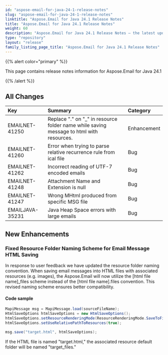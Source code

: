 ```yaml
---
id: "aspose-email-for-java-24-1-release-notes"
slug: "aspose-email-for-java-24-1-release-notes"
linktitle: "Aspose.Email for Java 24.1 Release Notes"
title: "Aspose.Email for Java 24.1 Release Notes"
weight: 60
description: "Aspose.Email for Java 24.1 Release Notes – the latest updates and fixes."
type: "repository"
layout: "release"
family_listing_page_title: "Aspose.Email for Java 24.1 Release Notes"
---
```


{{% alert color="primary" %}}

This page contains release notes information for Aspose.Email for Java 24.1

{{% /alert %}}

## **All Changes**

|**Key**|**Summary**|**Category**|
| :- | :- | :- |
|EMAILNET-41250|Replace "." on "_" in resource folder name while saving message to html with resources.|Enhancement|
|EMAILNET-41260|Error when trying to parse relative recurrence rule from ical file|Bug|
|EMAILNET-41262|Incorrect reading of UTF-7 encoded emails|Bug|
|EMAILNET-41248|Attachment Name and Extension is null|Bug|
|EMAILNET-41247|Wrong MHtml produced from specific MSG file|Bug|
|EMAILJAVA-35231|Java Heap Space errors with large emails|Bug|

## **New Enhancements**

### **Fixed Resource Folder Naming Scheme for Email Message HTML Saving**

In response to user feedback we have updated the resource folder naming convention. When saving email messages into HTML files with associated resources (e.g. images), the Aspose.Email will now utilize the [html file name]_files scheme instead of the [html file name].files convention. 
This revised naming scheme ensures better compatibility.

#### **Code sample**

```java
MapiMessage msg = MapiMessage.load(sourceFileName);
HtmlSaveOptions htmlSaveOptions = new HtmlSaveOptions();
htmlSaveOptions.setResourceRenderingMode(ResourceRenderingMode.SaveToFile);
htmlSaveOptions.setUseRelativePathToResources(true);

msg.save("target.html", htmlSaveOptions);
```
If the HTML file is named "target.html," the associated resource default folder will be named "target_files."
